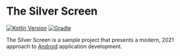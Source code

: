 # The Silver Screen

[![Kotlin Version](https://img.shields.io/badge/Kotlin-1.5.31-blue.svg?style=for-the-badge&logo=appveyor)](https://kotlinlang.org)
[![Gradle](https://img.shields.io/badge/Gradle-7-blue?style=for-the-badge&logo=appveyor)](https://gradle.org)

The Silver Screen is a sample project that presents a modern, 2021 approach to [Android](https://en.wikipedia.org/wiki/Android_(operating_system)) application development.

